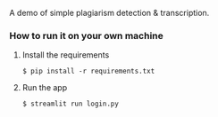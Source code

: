 A demo of simple plagiarism detection & transcription.

### How to run it on your own machine

1. Install the requirements

   ```
   $ pip install -r requirements.txt
   ```

2. Run the app

   ```
   $ streamlit run login.py
   ```
